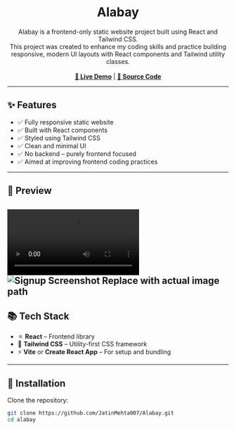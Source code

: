 <h1 align="center">Alabay</h1>

<p align="center">
Alabay is a frontend-only static website project built using React and Tailwind CSS.<br />
This project was created to enhance my coding skills and practice building responsive, modern UI layouts with React components and Tailwind utility classes.<br /><br />
<a href="https://alabay-jatinmehta.vercel.app/"><strong>🔗 Live Demo</strong></a> |
<a href="https://github.com/JatinMehta007/Alabay"><strong>🧠 Source Code</strong></a>
</p>

---

## ✨ Features

- ✅ Fully responsive static website
- ✅ Built with React components
- ✅ Styled using Tailwind CSS
- ✅ Clean and minimal UI
- ✅ No backend – purely frontend focused
- ✅ Aimed at improving frontend coding practices

---
## 📸 Preview
 
![Screen Recording](https://alibay-jatinmehta.vercel.app//video.mp4) <!-- Replace with actual image path -->
![Signup Screenshot](./frontend/public/image.png) Replace with actual image path
---

## 📚 Tech Stack

- ⚛️ **React** – Frontend library
- 🎨 **Tailwind CSS** – Utility-first CSS framework
- ⚡ **Vite** or **Create React App** – For setup and bundling

---

## 🚀 Installation

Clone the repository:

```bash
git clone https://github.com/JatinMehta007/Alabay.git
cd alabay
